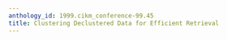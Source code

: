 ```yaml
---
anthology_id: 1999.cikm_conference-99.45
title: Clustering Declustered Data for Efficient Retrieval
---
```

